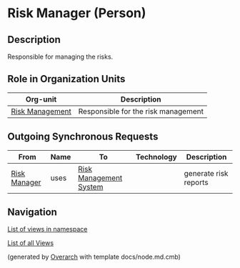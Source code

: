 
# Risk Manager (Person)
## Description
Responsible for managing the risks.


## Role in Organization Units
| Org-unit | Description |
|---|---|
| [Risk Management](../../mybank/compliance/risk-management-unit.md)| Responsible for the risk management |
## Outgoing Synchronous Requests 
| From | Name | To | Technology | Description |
|---|---|---|---|---|
| [Risk Manager](../../mybank/compliance/risk-manager.md) | uses | [Risk Management System](../../mybank/compliance/risk-management-system.md) |  | generate risk reports |


## Navigation
[List of views in namespace](./views-in-namespace.md)

[List of all Views](../../views.md)


(generated by [Overarch](https://github.com/soulspace-org/overarch) with template docs/node.md.cmb)
